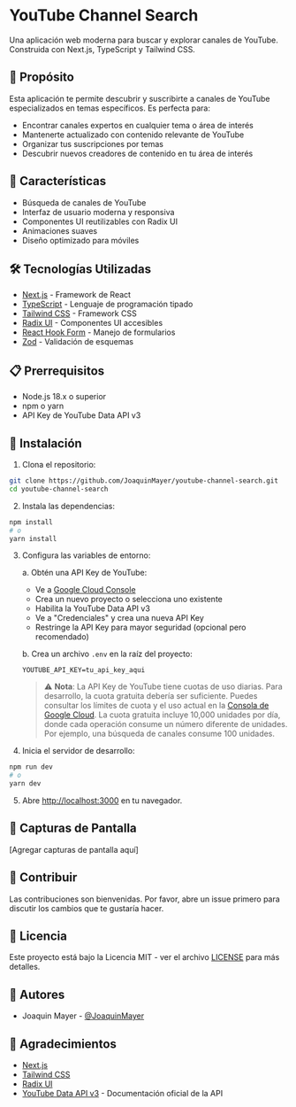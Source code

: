 # YouTube Channel Search

Una aplicación web moderna para buscar y explorar canales de YouTube. Construida con Next.js, TypeScript y Tailwind CSS.

## 🎯 Propósito

Esta aplicación te permite descubrir y suscribirte a canales de YouTube especializados en temas específicos. Es perfecta para:

- Encontrar canales expertos en cualquier tema o área de interés
- Mantenerte actualizado con contenido relevante de YouTube
- Organizar tus suscripciones por temas
- Descubrir nuevos creadores de contenido en tu área de interés

## 🚀 Características

- Búsqueda de canales de YouTube
- Interfaz de usuario moderna y responsiva
- Componentes UI reutilizables con Radix UI
- Animaciones suaves
- Diseño optimizado para móviles

## 🛠️ Tecnologías Utilizadas

- [Next.js](https://nextjs.org/) - Framework de React
- [TypeScript](https://www.typescriptlang.org/) - Lenguaje de programación tipado
- [Tailwind CSS](https://tailwindcss.com/) - Framework CSS
- [Radix UI](https://www.radix-ui.com/) - Componentes UI accesibles
- [React Hook Form](https://react-hook-form.com/) - Manejo de formularios
- [Zod](https://zod.dev/) - Validación de esquemas

## 📋 Prerrequisitos

- Node.js 18.x o superior
- npm o yarn
- API Key de YouTube Data API v3

## 🔧 Instalación

1. Clona el repositorio:
```bash
git clone https://github.com/JoaquinMayer/youtube-channel-search.git
cd youtube-channel-search
```

2. Instala las dependencias:
```bash
npm install
# o
yarn install
```

3. Configura las variables de entorno:

   a. Obtén una API Key de YouTube:
   - Ve a [Google Cloud Console](https://console.cloud.google.com/)
   - Crea un nuevo proyecto o selecciona uno existente
   - Habilita la YouTube Data API v3
   - Ve a "Credenciales" y crea una nueva API Key
   - Restringe la API Key para mayor seguridad (opcional pero recomendado)

   b. Crea un archivo `.env` en la raíz del proyecto:
   ```env
   YOUTUBE_API_KEY=tu_api_key_aqui
   ```

   > ⚠️ **Nota**: La API Key de YouTube tiene cuotas de uso diarias. Para desarrollo, la cuota gratuita debería ser suficiente.
   > Puedes consultar los límites de cuota y el uso actual en la [Consola de Google Cloud](https://console.cloud.google.com/apis/dashboard).
   > La cuota gratuita incluye 10,000 unidades por día, donde cada operación consume un número diferente de unidades.
   > Por ejemplo, una búsqueda de canales consume 100 unidades.

4. Inicia el servidor de desarrollo:
```bash
npm run dev
# o
yarn dev
```

5. Abre [http://localhost:3000](http://localhost:3000) en tu navegador.

## 📸 Capturas de Pantalla

[Agregar capturas de pantalla aquí]

## 🤝 Contribuir

Las contribuciones son bienvenidas. Por favor, abre un issue primero para discutir los cambios que te gustaría hacer.

## 📄 Licencia

Este proyecto está bajo la Licencia MIT - ver el archivo [LICENSE](LICENSE) para más detalles.

## 👥 Autores

- Joaquin Mayer - [@JoaquinMayer](https://github.com/JoaquinMayer)

## 🙏 Agradecimientos

- [Next.js](https://nextjs.org/)
- [Tailwind CSS](https://tailwindcss.com/)
- [Radix UI](https://www.radix-ui.com/)
- [YouTube Data API v3](https://developers.google.com/youtube/v3/docs/search/list?hl=es-419) - Documentación oficial de la API 